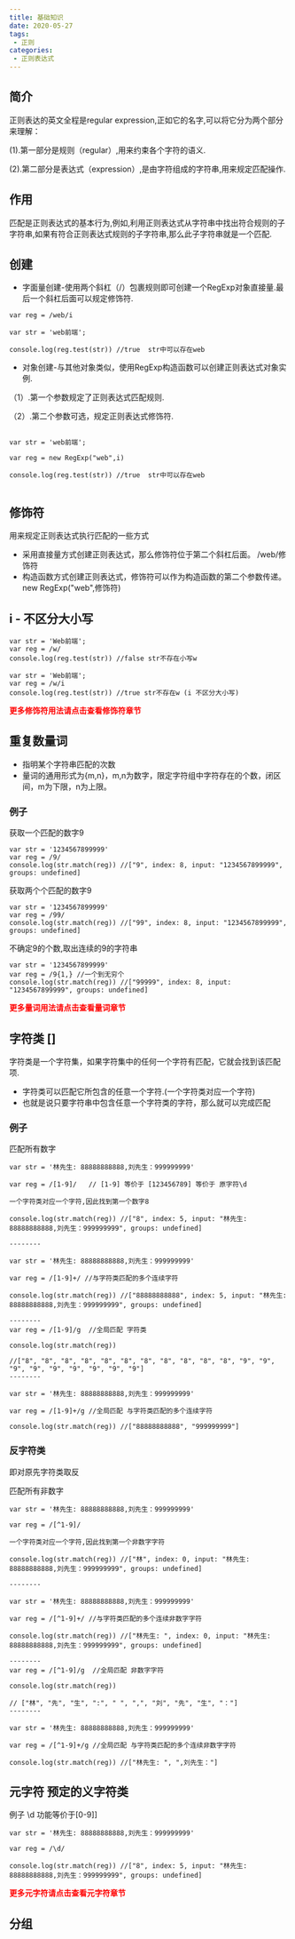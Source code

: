 ```yaml
---
title: 基础知识
date: 2020-05-27
tags:
 - 正则
categories: 
 - 正则表达式
---
```

## 简介

正则表达的英文全程是regular expression,正如它的名字,可以将它分为两个部分来理解：

(1).第一部分是规则（regular）,用来约束各个字符的语义.

(2).第二部分是表达式（expression）,是由字符组成的字符串,用来规定匹配操作.

## 作用

匹配是正则表达式的基本行为,例如,利用正则表达式从字符串中找出符合规则的子字符串,如果有符合正则表达式规则的子字符串,那么此子字符串就是一个匹配.

## 创建

* 字面量创建-使用两个斜杠（/）包裹规则即可创建一个RegExp对象直接量.最后一个斜杠后面可以规定修饰符.
```
var reg = /web/i

var str = 'web前端';

console.log(reg.test(str)) //true  str中可以存在web

```
* 对象创建-与其他对象类似，使用RegExp构造函数可以创建正则表达式对象实例.

（1）.第一个参数规定了正则表达式匹配规则.

（2）.第二个参数可选，规定正则表达式修饰符.
```

var str = 'web前端';

var reg = new RegExp("web",i)

console.log(reg.test(str)) //true  str中可以存在web


```

## 修饰符

用来规定正则表达式执行匹配的一些方式

* 采用直接量方式创建正则表达式，那么修饰符位于第二个斜杠后面。        /web/修饰符
* 构造函数方式创建正则表达式，修饰符可以作为构造函数的第二个参数传递。 new RegExp("web",修饰符)


## i - 不区分大小写

```
var str = 'Web前端';
var reg = /w/
console.log(reg.test(str)) //false str不存在小写w

var str = 'Web前端';
var reg = /w/i
console.log(reg.test(str)) //true str不存在w (i 不区分大小写)

```

<font color='red'><b>更多修饰符用法请点击查看修饰符章节</b></font>



##  重复数量词 

* 指明某个字符串匹配的次数 
* 量词的通用形式为{m,n}，m,n为数字，限定字符组中字符存在的个数，闭区间，m为下限，n为上限。

### 例子

获取一个匹配的数字9
```
var str = '1234567899999'
var reg = /9/
console.log(str.match(reg)) //["9", index: 8, input: "1234567899999", groups: undefined]

```
获取两个个匹配的数字9
```
var str = '1234567899999'
var reg = /99/
console.log(str.match(reg)) //["99", index: 8, input: "1234567899999", groups: undefined]
```
不确定9的个数,取出连续的9的字符串

```
var str = '1234567899999'
var reg = /9{1,} //一个到无穷个
console.log(str.match(reg)) //["99999", index: 8, input: "1234567899999", groups: undefined]
```
<font color='red'><b>更多量词用法请点击查看量词章节</b></font>

## 字符类 []

字符类是一个字符集，如果字符集中的任何一个字符有匹配，它就会找到该匹配项.

* 字符类可以匹配它所包含的任意一个字符.(一个字符类对应一个字符)
* 也就是说只要字符串中包含任意一个字符类的字符，那么就可以完成匹配



### 例子

匹配所有数字

```
var str = '林先生: 88888888888,刘先生：999999999'

var reg = /[1-9]/   // [1-9] 等价于 [123456789] 等价于 原字符\d

一个字符类对应一个字符,因此找到第一个数字8

console.log(str.match(reg)) //["8", index: 5, input: "林先生: 88888888888,刘先生：999999999", groups: undefined]

--------

var str = '林先生: 88888888888,刘先生：999999999'

var reg = /[1-9]+/ //与字符类匹配的多个连续字符

console.log(str.match(reg)) //["88888888888", index: 5, input: "林先生: 88888888888,刘先生：999999999", groups: undefined]

--------
var reg = /[1-9]/g  //全局匹配 字符类

console.log(str.match(reg))

//["8", "8", "8", "8", "8", "8", "8", "8", "8", "8", "8", "9", "9", "9", "9", "9", "9", "9", "9", "9"]
--------

var str = '林先生: 88888888888,刘先生：999999999'

var reg = /[1-9]+/g //全局匹配 与字符类匹配的多个连续字符

console.log(str.match(reg)) //["88888888888", "999999999"]

```

### 反字符类 

即对原先字符类取反

匹配所有非数字

```
var str = '林先生: 88888888888,刘先生：999999999'

var reg = /[^1-9]/  

一个字符类对应一个字符,因此找到第一个非数字字符

console.log(str.match(reg)) //["林", index: 0, input: "林先生: 88888888888,刘先生：999999999", groups: undefined]

--------

var str = '林先生: 88888888888,刘先生：999999999'

var reg = /[^1-9]+/ //与字符类匹配的多个连续非数字字符

console.log(str.match(reg)) //["林先生: ", index: 0, input: "林先生: 88888888888,刘先生：999999999", groups: undefined]

--------
var reg = /[^1-9]/g  //全局匹配 非数字字符

console.log(str.match(reg))

// ["林", "先", "生", ":", " ", ",", "刘", "先", "生", "："]
--------

var str = '林先生: 88888888888,刘先生：999999999'

var reg = /[^1-9]+/g //全局匹配 与字符类匹配的多个连续非数字字符

console.log(str.match(reg)) //["林先生: ", ",刘先生："]
```


## 元字符 预定的义字符类

例子 \d 功能等价于[0-9]] 

```
var str = '林先生: 88888888888,刘先生：999999999'

var reg = /\d/  

console.log(str.match(reg)) //["8", index: 5, input: "林先生: 88888888888,刘先生：999999999", groups: undefined]
```

<font color='red'><b>更多元字符请点击查看元字符章节</b></font>

## 分组
